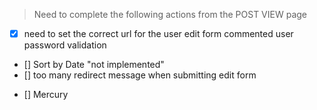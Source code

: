 
> Need to complete the following actions from the POST VIEW page
* [x] need to set the correct url for the user edit form
    commented user password validation
* [] Sort by Date "not implemented"
* [] too many redirect message when submitting edit form

- [] Mercury